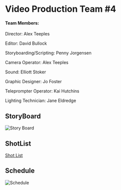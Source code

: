 # Video Production Team #4
#### Team Members:
Director: Alex Teeples

Editor: David Bullock

Storyboarding/Scripting: Penny Jorgensen

Camera Operator: Alex Teeples

Sound: Elliott Stoker

Graphic Designer: Jo Foster

Teleprompter Operator: Kai Hutchins

Lighting Technician: Jane Eldredge

## StoryBoard
![Story Board](https://github.com/schoolorsum/VideoProductionTeam/blob/main/Assets/StoryBoard.png?raw=true)
## ShotList
[Shot List](https://github.com/schoolorsum/VideoProductionTeam/blob/main/Shot%20List.pdf)
## Schedule
![Schedule](https://github.com/schoolorsum/VideoProductionTeam/blob/main/Assets/ProductionPlan.png?raw=true)
